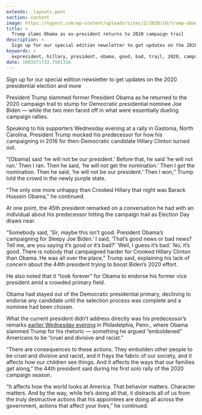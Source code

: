 ```yaml
--- 
extends: _layouts.post 
section: content 
image: https://nypost.com/wp-content/uploads/sites/2/2020/10/trump-obama-2020.jpg?quality=90&strip=all&w=1200 
title: > 
  Trump slams Obama as ex-president returns to 2020 campaign trail 
description: > 
  Sign up for our special edition newsletter to get updates on the 2020 presidential election and morePresident Trump slammed former President Obama as he returned to the 2020 campaign trail to stump for Democratic presidential nominee Joe Biden — while the two men faced off in what were essentially dueling campaign rallies.Speaking to his supporters Wednesday evening at a rally in Gastonia, North Carolina, President Trump mocked his predecessor for how his campaigning in 2016 for then-Democratic candidate Hillary Clinton turned out.“[Obama] said ‘he will not be our president.’ Before that, he said ‘he will not run.’ Then I ran.Then he said, ‘he will not be our president.’ Then I won,” Trump told the crowd in the newly purple state.And it affects the ways that our families get along,” the 44th president said during his first solo rally of the 2020 campaign season. 
keywords: > 
  expresident, hillary, president, obama, good, bad, trail, 2020, campaign, trump, presidential, slams, affects, returns 
date: 1603371732.7501316 
--- 
```

<div><p>Sign up for our special edition newsletter to get updates on the 2020 presidential election and more</p><p>President Trump slammed former President Obama as he returned to the 2020 campaign trail to stump for Democratic presidential nominee Joe Biden &#8212; while the two men faced off in what were essentially dueling campaign rallies.</p>
<p>Speaking to his supporters Wednesday evening at a rally in Gastonia, North Carolina, President Trump mocked his predecessor for how his campaigning in 2016 for then-Democratic candidate Hillary Clinton turned out.</p>
<p>&#8220;[Obama] said &#8216;he will not be our president.&#8217; Before that, he said &#8216;he will not run.&#8217; Then I ran. Then he said, &#8216;he will not get the nomination.&#8217; Then I got the nomination. Then he said, &#8216;he will not be our president.&#8217; Then I won,&#8221; Trump told the crowd in the newly purple state.</p>
<p>&#8220;The only one more unhappy than Crooked Hillary that night was Barack Hussein Obama,&#8221; he continued.</p>
<p>At one point, the 45th president remarked on a conversation he had with an individual about his predecessor hitting the campaign trail as Election Day draws near.</p>
<p>&#8220;Somebody said, &#8216;Sir, maybe this isn&#8217;t good. President Obama&#8217;s campaigning for Sleepy Joe Biden.&#8217; I said, &#8216;That&#8217;s good news or bad news? Tell me, are you saying it&#8217;s good or it&#8217;s bad?&#8217; &#8216;Well, I guess it&#8217;s bad.&#8217; No, it&#8217;s good. There is nobody that campaigned harder for Crooked Hillary Clinton than Obama. He was all over the place,&#8221; Trump said, explaining his lack of concern about the 44th president trying to boost Biden&#8217;s 2020 effort.</p>
<p>He also noted that it &#8220;took forever&#8221; for Obama to endorse his former vice president amid a crowded primary field.</p>
<p>Obama had stayed out of the Democratic presidential primary, declining to endorse any candidate until the selection process was complete and a nominee had been chosen.</p>
<p>What the current president didn&#8217;t address directly was his predecessor&#8217;s remarks <a href="https://nypost.com/2020/10/21/barack-obama-makes-fiery-2020-speech-amid-biden-campaign/">earlier Wednesday evening</a> in Philadelphia, Penn., where Obama slammed Trump for his rhetoric &#8212; something he argued &#8220;emboldened&#8221; Americans to be &#8220;cruel and divisive and racist.&#8221;</p>
<p>&#8220;There are consequences to these actions. They embolden other people to be cruel and divisive and racist, and it frays the fabric of our society, and it affects how our children see things. And it affects the ways that our families get along,&#8221; the 44th president said during his first solo rally of the 2020 campaign season.</p>
<p>&#8220;It affects how the world looks at America. That behavior matters. Character matters. And by the way, while he&#8217;s doing all that, it distracts all of us from the truly destructive actions that his appointees are doing all across the government, actions that affect your lives,&#8221; he continued.</p>
			</div>